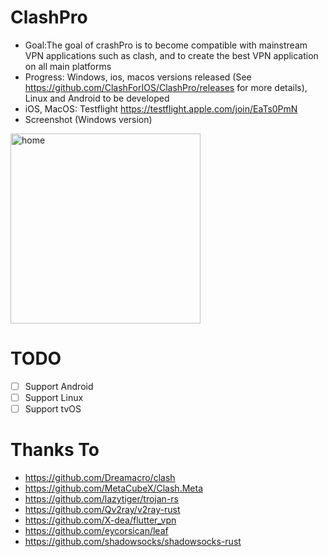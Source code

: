 # ClashPro
*  Goal:The goal of crashPro is to become compatible with mainstream VPN applications such as clash, and to create the best VPN application on all main platforms
*  Progress: Windows, ios, macos versions released (See https://github.com/ClashForIOS/ClashPro/releases for more details), Linux and Android to be developed
*  iOS, MacOS: Testflight https://testflight.apple.com/join/EaTs0PmN
*  Screenshot (Windows version)

<img width="304" alt="home" src="https://github.com/ClashForIOS/ClashPro/assets/131734194/ecf2ca01-95bf-4d77-a8c5-6361f66f743d">


# TODO
- [ ] Support Android
- [ ] Support Linux
- [ ] Support tvOS

# Thanks To
- https://github.com/Dreamacro/clash
- https://github.com/MetaCubeX/Clash.Meta
- https://github.com/lazytiger/trojan-rs
- https://github.com/Qv2ray/v2ray-rust
- https://github.com/X-dea/flutter_vpn
- https://github.com/eycorsican/leaf
- https://github.com/shadowsocks/shadowsocks-rust
